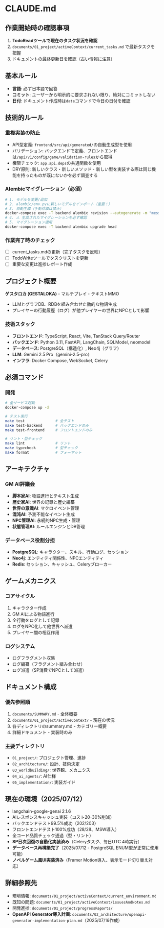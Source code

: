 # CLAUDE.md

## 作業開始時の確認事項
1. **TodoReadツールで現在のタスク状況を確認**
2. `documents/01_project/activeContext/current_tasks.md` で最新タスクを把握
3. ドキュメントの最終更新日を確認（古い情報に注意）

## 基本ルール
- **言語**: 必ず日本語で回答
- **コミット**: ユーザーから明示的に要求されない限り、絶対にコミットしない
- **日付**: ドキュメント作成時は`date`コマンドで今日の日付を確認

## 技術的ルール

### 重複実装の防止
- API型定義: `frontend/src/api/generated/`の自動生成型を使用
- バリデーション: バックエンドで定義、フロントエンドは`/api/v1/config/game/validation-rules`から取得
- 権限チェック: `app.api.deps`の共通関数を使用
- DRY原則: 新しいクラス・新しいメソッド・新しい型を実装する際は同じ機能を持ったものが既にないかを必ず調査する

### Alembicマイグレーション（必須）
```bash
# 1. モデルを変更/追加
# 2. alembic/env.pyに新しいモデルをインポート（重要！）
# 3. 自動生成（手動作成は禁止）
docker-compose exec -T backend alembic revision --autogenerate -m "message"
# 4. ⚠️ 生成されたマイグレーションを必ず確認
# 5. マイグレーション適用
docker-compose exec -T backend alembic upgrade head
```

### 作業完了時のチェック
- [ ] current_tasks.mdの更新（完了タスクを反映）
- [ ] TodoWriteツールでタスクリストを更新
- [ ] 重要な変更は進捗レポート作成

## プロジェクト概要

**ゲスタロカ (GESTALOKA)** - マルチプレイ・テキストMMO
- LLMとグラフDB、RDBを組み合わせた動的な物語生成
- プレイヤーの行動履歴（ログ）が他プレイヤーの世界にNPCとして影響

### 技術スタック
- **フロントエンド**: TypeScript, React, Vite, TanStack Query/Router
- **バックエンド**: Python 3.11, FastAPI, LangChain, SQLModel, neomodel
- **データベース**: PostgreSQL（構造化）, Neo4j（グラフ）
- **LLM**: Gemini 2.5 Pro（gemini-2.5-pro）
- **インフラ**: Docker Compose, WebSocket, Celery

## 必須コマンド

### 開発
```bash
# 全サービス起動
docker-compose up -d

# テスト実行
make test              # 全テスト
make test-backend      # バックエンドのみ
make test-frontend     # フロントエンドのみ

# リント・型チェック
make lint              # リント
make typecheck         # 型チェック
make format            # フォーマット
```

## アーキテクチャ

### GM AI評議会
- **脚本家AI**: 物語進行とテキスト生成
- **歴史家AI**: 世界の記録と歴史編纂
- **世界の意識AI**: マクロイベント管理
- **混沌AI**: 予測不能なイベント生成
- **NPC管理AI**: 永続的NPC生成・管理
- **状態管理AI**: ルールエンジンとDB管理

### データベース役割分担
- **PostgreSQL**: キャラクター、スキル、行動ログ、セッション
- **Neo4j**: エンティティ関係性、NPCエンティティ
- **Redis**: セッション、キャッシュ、Celeryブローカー

## ゲームメカニクス

### コアサイクル
1. キャラクター作成
2. GM AIによる物語進行
3. 全行動をログとして記録
4. ログをNPC化して他世界へ派遣
5. プレイヤー間の相互作用

### ログシステム
- ログフラグメント収集
- ログ編纂（フラグメント組み合わせ）
- ログ派遣（SP消費でNPCとして派遣）

## ドキュメント構成

### 優先参照順
1. `documents/SUMMARY.md` - 全体概要
2. `documents/01_project/activeContext/` - 現在の状況
3. 各ディレクトリのsummary.md - カテゴリー概要
4. 詳細ドキュメント - 実装時のみ

### 主要ディレクトリ
- `01_project/`: プロジェクト管理、進捗
- `02_architecture/`: 設計、技術決定
- `03_worldbuilding/`: 世界観、メカニクス
- `04_ai_agents/`: AI仕様
- `05_implementation/`: 実装ガイド

## 現在の環境（2025/07/12）
- langchain-google-genai 2.1.6
- AIレスポンスキャッシュ実装（コスト20-30%削減）
- バックエンドテスト99.5%成功（202/203）
- フロントエンドテスト100%成功（28/28、MSW導入）
- 全コード品質チェック通過（型・リント）
- **SP日次回復の自動化実装済み**（Celeryタスク、毎日UTC 4時実行）
- **データベース再構築完了**（2025/07/12 - PostgreSQL ENUM型が正常に使用可能）
- **ノベルゲーム風UI実装済み**（Framer Motion導入、表示モード切り替え対応）

## 詳細参照先
- 環境情報: `documents/01_project/activeContext/current_environment.md`
- 既知の問題: `documents/01_project/activeContext/issuesAndNotes.md`
- 開発進捗: `documents/01_project/progressReports/`
- **OpenAPI Generator導入計画**: `documents/02_architecture/openapi-generator-implementation-plan.md`（2025/07/16作成）